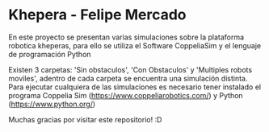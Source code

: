 # Khepera - Felipe Mercado
En este proyecto se presentan varias simulaciones sobre la plataforma robotica kheperas, para ello se utiliza el Software CoppeliaSim y el lenguaje de programación Python

Existen 3 carpetas: 'Sin obstaculos', 'Con Obstaculos' y 'Multiples robots moviles', adentro de cada carpeta se encuentra una simulación distinta. Para ejecutar cualquiera de las simulaciones es necesario tener instalado el programa Coppelia Sim (https://www.coppeliarobotics.com/) y Python (https://www.python.org/)

Muchas gracias por visitar este repositorio! :D
